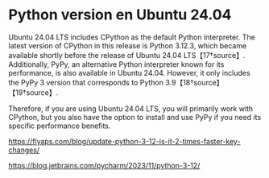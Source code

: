 # Python version en Ubuntu 24.04

Ubuntu 24.04 LTS includes CPython as the default Python interpreter. The latest version of CPython in this release is Python 3.12.3, which became available shortly before the release of Ubuntu 24.04 LTS【17†source】. Additionally, PyPy, an alternative Python interpreter known for its performance, is also available in Ubuntu 24.04. However, it only includes the PyPy 3 version that corresponds to Python 3.9【18†source】【19†source】.

Therefore, if you are using Ubuntu 24.04 LTS, you will primarily work with CPython, but you also have the option to install and use PyPy if you need its specific performance benefits.



https://flyaps.com/blog/update-python-3-12-is-it-2-times-faster-key-changes/


https://blog.jetbrains.com/pycharm/2023/11/python-3-12/

